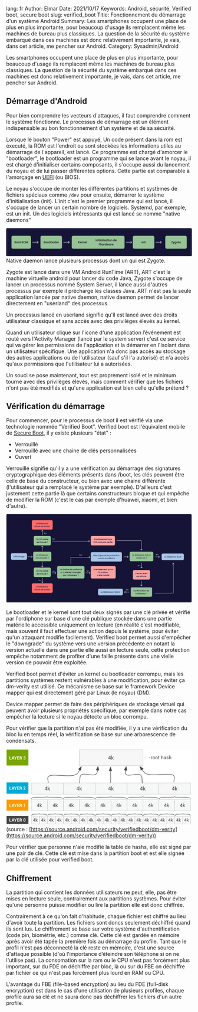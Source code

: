 lang: fr
Author: Elmar
Date: 2021/10/17
Keywords: Android, sécurité, Verified boot, secure boot
slug: verified_boot
Title: Fonctionnement du démarrage d'un système Android
Summary: Les smartphones occupent une place de plus en plus importante, pour beaucoup d'usage ils remplacent même les machines de bureau plus classiques. La question de la sécurité du système embarqué dans ces machines est donc relativement importante, je vais, dans cet article, me pencher sur Android.
Category: Sysadmin/Android

Les smartphones occupent une place de plus en plus importante, pour beaucoup d'usage ils remplacent même les machines de bureau plus classiques. La question de la sécurité du système embarqué dans ces machines est donc relativement importante, je vais, dans cet article, me pencher sur Android.

## Démarrage d'Android

Pour bien comprendre les vecteurs d'attaques, il faut comprendre comment le système fonctionne. Le processus de démarrage est un élément indispensable au bon fonctionnement d'un système et de sa sécurité.

Lorsque le bouton "Power" est appuyé, Un code présent dans la rom est éxecuté, la ROM est l'endroit ou sont stockées les informations utiles au démarrage de l'appareil, est lancé. Ce programme est chargé d'amorcer le "bootloader", le bootloader est un programme qui se lance avant le noyau, il est chargé d'initialiser certains composants, il s'occupe aussi du lancement du noyau et de lui passer différentes options. Cette partie est comparable à l'amorçage en [UEFI](https://ilearned.eu.org/secure_boot.html) (ou BIOS).

Le noyau s'occupe de monter les différentes partitions et systèmes de fichiers spéciaux comme `/dev` pour ensuite, démarrer le système d'initialisation (init). L'init c'est le premier programme qui est lancé, il s'occupe de lancer un certain nombre de logiciels. Systemd, par exemple, est un init. Un des logiciels intéressants qui est lancé se nomme "native daemons"

![Boot d'android](/static/img/boot-android/boot_android.webp)
Native daemon lance plusieurs processus dont un qui est Zygote.

Zygote est lancé dans une VM Android RunTime (ART), ART c'est la machine virtuelle android pour lancer du code Java, Zygote s'occupe de lancer un processus nommé System Server, il lance aussi d'autres processus par exemple il précharge les classes Java. ART n'est pas la seule application lancée par native daemon, native daemon permet de lancer directement en "userland" des processus.

Un processus lancé en userland signifie qu'il est lancé avec des droits utilisateur classique et sans accès avec des privilèges élevés au kernel.

Quand un utilisateur clique sur l'icone d'une application l’événement est routé vers l'Activity Manager (lancé par le system server) c'est ce service qui va gérer les permissions de l'application et la démarrer en l'isolant dans un utilisateur spécifique. Une application n'a donc pas accès au stockage des autres applications ou de l'utilisateur (sauf s'il l'a autorisé) et n'a accès qu'aux permissions que l'utilisateur lui a autorisées.

Un souci se pose maintenant, tout est proprement isolé et le minimum tourne avec des privilèges élevés, mais comment vérifier que les fichiers n'ont pas été modifiés et qu'une application est bien celle qu'elle prétend ?

## Vérification du démarrage

Pour commencer, pour le processus de boot il est vérifié via une technologie nommée "Verified Boot". Verified boot est l'équivalent mobile de [Secure Boot](https://ilearned.eu.org/secure_boot.html), il y existe plusieurs "état" :

- Verrouillé
- Verrouillé avec une chaine de clés personnalisées
- Ouvert

Verrouillé signifie qu'il y a une vérification au démarrage des signatures cryptographique des éléments présents dans /boot, les clés peuvent être celle de base du constructeur, ou bien avec une chaine différente (l'utilisateur qui a remplacé le système par exemple). D'ailleurs c'est justement cette partie là que certains constructeurs bloque et qui empêche de modifier la ROM (c'est le cas par exemple d'huawei, xiaomi, et bien d'autre).

![Procédure vérification](/static/img/boot-android/verified_boot.webp)

Le bootloader et le kernel sont tout deux signés par une clé privée et vérifié par l'ordiphone sur base d'une clé publique stockée dans une partie matérielle accessible uniquement en lecture (en réalité c'est modifiable, mais souvent il faut effectuer une action depuis le système, pour éviter qu'un attaquant modifie facilement). Verified boot permet aussi d'empêcher le "downgrade" du système vers une version précédente en notant la version actuelle dans une partie elle aussi en lecture seule, cette protection empêche notamment de profiter d'une faille présente dans une vielle version de pouvoir être exploitée.

Verified boot permet d'éviter un kernel ou bootloader corrompu, mais les partitions systèmes restent vulnérables à une modification, pour éviter ça dm-verity est utilisé. Ce mécanisme se base sur le framework Device mapper qui est directement géré par Linux (le noyau) (DM).

Device mapper permet de faire des périphériques de stockage virtuel qui peuvent avoir plusieurs propriétés spécifique, par exemple dans notre cas empêcher la lecture si le noyau détecte un bloc corrompu.

Pour vérifier que la partition n'ai pas été modifiée, il y a une vérification du bloc lu en temps réel, la vérification se base sur une arborescence de condensats.

![Dm-verity hash table](/static/img/boot-android/dm-verity-hash-table.webp)
(source : [https://source.android.com/security/verifiedboot/dm-verity](https://source.android.com/security/verifiedboot/dm-verity))

Pour vérifier que personne n'aie modifié la table de hashs, elle est signé par une pair de clé. Cette clé est mise dans la partition boot et est elle signée par la clé utilisée pour verified boot.

## Chiffrement

La partition qui contient les données utilisateurs ne peut, elle, pas être mises en lecture seule, contrairement aux partitions systèmes.
Pour éviter qu'une personne puisse modifier ou lire la partition elle est donc chiffrée.

Contrairement à ce qu'on fait d'habitude, chaque fichier est chiffré au lieu d'avoir toute la partition. Les fichiers sont doncs seulement déchiffré quand ils sont lus. Le chiffrement se base sur votre système d'authentification (code pin, biométrie, etc.) comme clé. Cette clé est gardée en mémoire après avoir été tapée la première fois au démarrage du profile. Tant que le profil n'est pas déconnecté la clé reste en mémoire, c'est une source d'attaque possible (d'où l'importance d’éteindre son téléphone si on ne l'utilise pas). La consomation sur la ram ou le CPU n'est pas forcément plus important, sur du FDE on déchiffre par bloc, là ou sur du FBE on déchiffre par fichier ce qui n'est pas forcément plus lourd en RAM ou CPU.

L'avantage du FBE (file-based encryption) au lieu du FDE (full-disk encryption) est dans le cas d'une utilisation de plusieurs profiles, chaque profile aura sa clé et ne saura donc pas déchiffrer les fichiers d'un autre profile.

